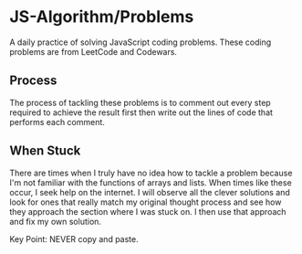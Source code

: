 # JS-Algorithm/Problems

A daily practice of solving JavaScript coding problems.
These coding problems are from LeetCode and Codewars.

## Process
The process of tackling these problems is to comment out every step required to achieve the result first then write out the lines of code that performs each comment.

## When Stuck
There are times when I truly have no idea how to tackle a problem because I'm not familiar with the functions of arrays and lists. When times like these occur, I seek help on the internet. I will observe all the clever solutions and look for ones that really match my original thought process and see how they approach the section where I was stuck on. I then use that approach and fix my own solution. 

Key Point: NEVER copy and paste. 

